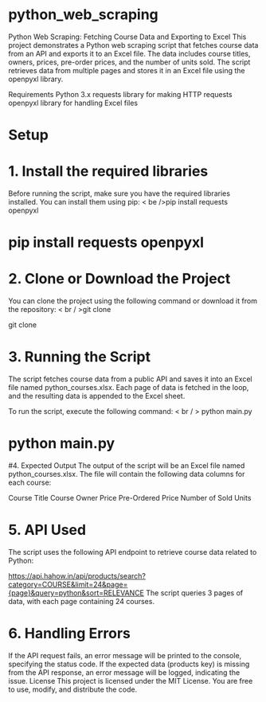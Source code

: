 # python_web_scraping
Python Web Scraping: Fetching Course Data and Exporting to Excel
This project demonstrates a Python web scraping script that fetches course data from an API and exports it to an Excel file. The data includes course titles, owners, prices, pre-order prices, and the number of units sold. The script retrieves data from multiple pages and stores it in an Excel file using the openpyxl library.

Requirements
Python 3.x
requests library for making HTTP requests
openpyxl library for handling Excel files
# Setup
# 1. Install the required libraries
Before running the script, make sure you have the required libraries installed. You can install them using pip:
< be />pip install requests openpyxl

# pip install requests openpyxl
# 2. Clone or Download the Project
You can clone the project using the following command or download it from the repository:
< br / >git clone <repository-url>

git clone <repository-url>
# 3. Running the Script
The script fetches course data from a public API and saves it into an Excel file named python_courses.xlsx. Each page of data is fetched in the loop, and the resulting data is appended to the Excel sheet.

To run the script, execute the following command:
< br / > python main.py

# python main.py
#4. Expected Output
The output of the script will be an Excel file named python_courses.xlsx. The file will contain the following data columns for each course:

Course Title
Course Owner
Price
Pre-Ordered Price
Number of Sold Units
# 5. API Used
The script uses the following API endpoint to retrieve course data related to Python:

https://api.hahow.in/api/products/search?category=COURSE&limit=24&page={page}&query=python&sort=RELEVANCE
The script queries 3 pages of data, with each page containing 24 courses.

# 6. Handling Errors
If the API request fails, an error message will be printed to the console, specifying the status code.
If the expected data (products key) is missing from the API response, an error message will be logged, indicating the issue.
License
This project is licensed under the MIT License. You are free to use, modify, and distribute the code.
